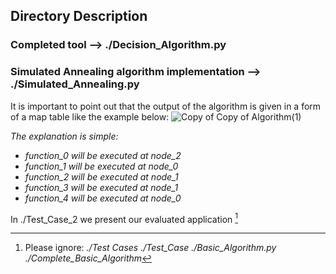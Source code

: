 ## Directory Description 
### Completed tool --> **./Decision_Algorithm.py**
### Simulated Annealing algorithm implementation --> ./Simulated_Annealing.py
It is important to point out that the output of the algorithm is given in a form of a map table like the example below:
![Copy of Copy of Algorithm(1)](https://user-images.githubusercontent.com/77551993/148937559-477ca5a2-efdc-49eb-8725-c9ca76af65f0.png)

*The explanation is simple:*
- *function_0 will be executed at node_2*
- *function_1 will be executed at node_0*
- *function_2 will be executed at node_1*
- *function_3 will be executed at node_1*
- *function_4 will be executed at node_0*

In ./Test_Case_2 we present our evaluated application [^1]


[^1]: Please ignore: *./Test Cases ./Test_Case ./Basic_Algorithm.py ./Complete_Basic_Algorithm* 
